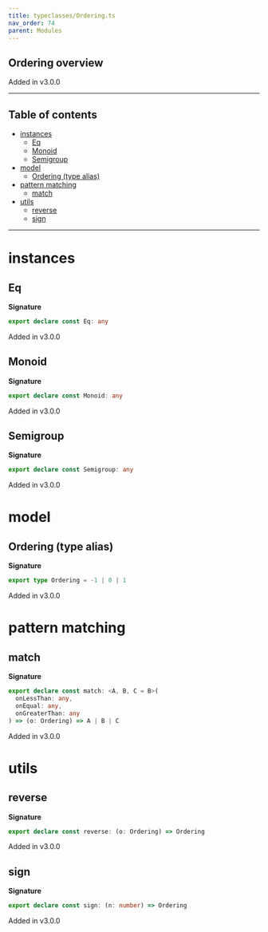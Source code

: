 ```yaml
---
title: typeclasses/Ordering.ts
nav_order: 74
parent: Modules
---
```


## Ordering overview

Added in v3.0.0

---

<h2 class="text-delta">Table of contents</h2>

- [instances](#instances)
  - [Eq](#eq)
  - [Monoid](#monoid)
  - [Semigroup](#semigroup)
- [model](#model)
  - [Ordering (type alias)](#ordering-type-alias)
- [pattern matching](#pattern-matching)
  - [match](#match)
- [utils](#utils)
  - [reverse](#reverse)
  - [sign](#sign)

---

# instances

## Eq

**Signature**

```ts
export declare const Eq: any
```

Added in v3.0.0

## Monoid

**Signature**

```ts
export declare const Monoid: any
```

Added in v3.0.0

## Semigroup

**Signature**

```ts
export declare const Semigroup: any
```

Added in v3.0.0

# model

## Ordering (type alias)

**Signature**

```ts
export type Ordering = -1 | 0 | 1
```

Added in v3.0.0

# pattern matching

## match

**Signature**

```ts
export declare const match: <A, B, C = B>(
  onLessThan: any,
  onEqual: any,
  onGreaterThan: any
) => (o: Ordering) => A | B | C
```

Added in v3.0.0

# utils

## reverse

**Signature**

```ts
export declare const reverse: (o: Ordering) => Ordering
```

Added in v3.0.0

## sign

**Signature**

```ts
export declare const sign: (n: number) => Ordering
```

Added in v3.0.0
